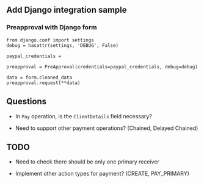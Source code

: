 
## Add Django integration sample

### Preapproval with Django form
```
from django.conf import settings
debug = hasattr(settings, 'DEBUG', False)

paypal_credentials = 

preapproval = PreApproval(credentials=paypal_credentials, debug=debug)

data = form.cleaned_data
preapproval.request(**data)

```

## Questions

- In `Pay` operation, is the `ClientDetails` field necessary?

- Need to support other payment operations? (Chained, Delayed Chained)

## TODO

- Need to check there should be only one primary receiver

- Implement other action types for payment? (CREATE, PAY_PRIMARY)